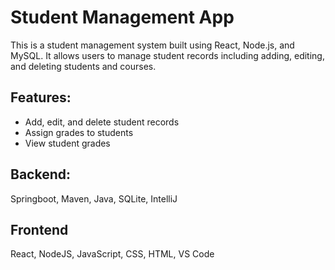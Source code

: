 # Student Management App

This is a student management system built using React, Node.js, and MySQL. It allows users to manage student records including adding, editing, and deleting students and courses.

## Features:
- Add, edit, and delete student records
- Assign grades to students
- View student grades

## Backend:
Springboot,
Maven,
Java,
SQLite,
IntelliJ

## Frontend
React,
NodeJS,
JavaScript,
CSS,
HTML,
VS Code
